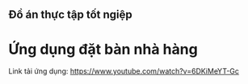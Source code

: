 ## Đồ án thực tập tốt ngiệp
# Ứng dụng đặt bàn nhà hàng
Link tải ứng dụng: https://www.youtube.com/watch?v=6DKiMeYT-Gc
